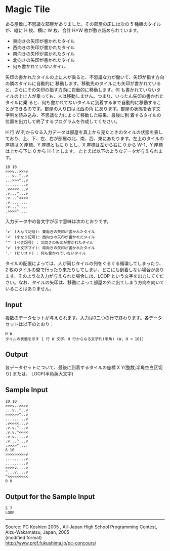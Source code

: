 # Magic Tile

ある屋敷に不思議な部屋がありました。その部屋の床には次の 5 種類のタイルが、縦に H 枚、横に W 枚、合計 H×W 枚が敷き詰められています。

* 東向きの矢印が書かれたタイル
* 西向きの矢印が書かれたタイル
* 南向きの矢印が書かれたタイル
* 北向きの矢印が書かれたタイル
* 何も書かれていないタイル

矢印の書かれたタイルの上に人が乗ると、不思議な力が働いて、矢印が指す方向の隣のタイルに自動的に 移動します。移動先のタイルにも矢印が書かれていると、さらにその矢印の指す方向に自動的に移動します。何 も書かれていないタイルの上に人が乗っても、人は移動しません。つまり、いったん矢印の書かれたタイルに乗 ると、何も書かれてないタイルに到着するまで自動的に移動することができるのです。部屋の入り口は北西の角 にあります。部屋の状態を表す文字列を読み込み、不思議な力によって移動した結果、最後に到 着するタイルの位置を出力して終了するプログラムを作成してください。

H 行 W 列からなる入力データは部屋を真上から見たときのタイルの状態を表しており、上、下、左、右が部屋の北、南、西、東にあたります。左上のタイルの座標は X 座標、Y 座標ともに 0 とし、X 座標は左から右に 0 から W-1、Y 座標は上から下に 0 から H-1 とします。 たとえば以下のようなデータが与えられます。

    10 10
    >>>v..>>>v
    ...v..^..v
    ...>>>^..v
    .........v
    .v<<<<...v
    .v...^...v
    .v...^<<<<
    .v........
    .v...^....
    .>>>>^....

入力データ中の各文字が示す意味は次のとおりです。

    '>' (大なり記号): 東向きの矢印が書かれたタイル
    '<' (小なり記号): 西向きの矢印が書かれたタイル
    '^' (べき記号) : 北向きの矢印が書かれたタイル
    'v' (小文字ブイ): 南向きの矢印が書かれたタイル
    '.' (ピリオド) : 何も書かれていないタイル

タイルの配置によっては、人が同じタイルの列をぐるぐる循環してしまったり、2 枚のタイルの間で行ったり来たりしてしまい、どこにも到着しない場合があります。そのような入力が与えられた場合には、LOOP という文字を出力してください。なお、タイルの矢印は、移動によって部屋の外に出てしまう方向を向いていることはありません。

## Input

複数のデータセットが与えられます。入力は0二つの行で終わります。各データセットは以下のとおり：

    H W
    タイルの状態を示す 1 行 W 文字、H 行からなる文字列(半角) (W, H < 101)

## Output

各データセットについて、最後に到着するタイルの座標 X Y(整数;半角空白区切り) または、 LOOP(半角英大文字)

## Sample Input

    10 10
    >>>v..>>>v
    ...v..^..v
    >>>>>>^..v
    .........v
    .v<<<<...v
    .v.v.^...v
    .v.v.^<<<<
    .v.v.....v
    .v...^...v
    .>>>>^....
    6 10
    >>>>>>>>>v
    .........v
    .........v
    >>>>v....v
    ^...v....v
    ^<<<<<<<<<
    0 0

## Output for the Sample Input

    5 7
    LOOP

* * *

Source: PC Koshien 2005 , All-Japan High School Programming Contest, Aizu-Wakamatsu, Japan, 2005   
(modified format)   
<http://www.pref.fukushima.jp/pc-concours/>